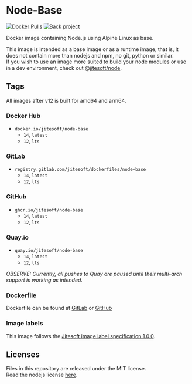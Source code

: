 # Node-Base

[![Docker Pulls](https://img.shields.io/docker/pulls/jitesoft/node-base.svg)](https://hub.docker.com/r/jitesoft/node-base)
[![Back project](https://img.shields.io/badge/Open%20Collective-Tip%20the%20devs!-blue.svg)](https://opencollective.com/jitesoft-open-source)

Docker image containing Node.js using Alpine Linux as base.

This image is intended as a base image or as a runtime image, that is, it does not contain more than nodejs and npm, no
git, python or similar.  
If you wish to use an image more suited to build your node modules or use in a dev environment, check out [@jitesoft/node](https://hub.docker.com/repository/docker/jitesoft/node).

## Tags

All images after v12 is built for amd64 and arm64.

### Docker Hub

* `docker.io/jitesoft/node-base`
    * `14`, `latest`
    * `12`, `lts`

### GitLab

* `registry.gitlab.com/jitesoft/dockerfiles/node-base`
    * `14`, `latest`
    * `12`, `lts`

### GitHub

* `ghcr.io/jitesoft/node-base`
    * `14`, `latest`
    * `12`, `lts`

### Quay.io

* `quay.io/jitesoft/node-base`
    * `14`, `latest`
    * `12`, `lts`

_OBSERVE: Currently, all pushes to Quay are paused until their multi-arch support is working as intended._  

### Dockerfile

Dockerfile can be found at [GitLab](https://gitlab.com/jitesoft/dockerfiles/node-base) or [GitHub](https://github.com/jitesoft/docker-node-base)

### Image labels

This image follows the [Jitesoft image label specification 1.0.0](https://gitlab.com/snippets/1866155).

## Licenses

Files in this repository are released under the MIT license.  
Read the nodejs license [here](https://github.com/nodejs/node/blob/master/LICENSE).
